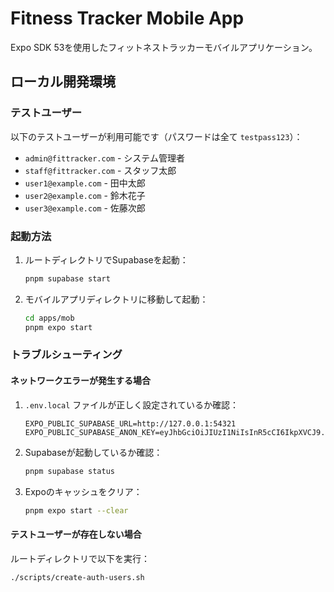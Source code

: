 # Fitness Tracker Mobile App

Expo SDK 53を使用したフィットネストラッカーモバイルアプリケーション。

## ローカル開発環境

### テストユーザー

以下のテストユーザーが利用可能です（パスワードは全て `testpass123`）：

- `admin@fittracker.com` - システム管理者
- `staff@fittracker.com` - スタッフ太郎
- `user1@example.com` - 田中太郎  
- `user2@example.com` - 鈴木花子
- `user3@example.com` - 佐藤次郎

### 起動方法

1. ルートディレクトリでSupabaseを起動：
   ```bash
   pnpm supabase start
   ```

2. モバイルアプリディレクトリに移動して起動：
   ```bash
   cd apps/mob
   pnpm expo start
   ```

### トラブルシューティング

#### ネットワークエラーが発生する場合

1. `.env.local` ファイルが正しく設定されているか確認：
   ```
   EXPO_PUBLIC_SUPABASE_URL=http://127.0.0.1:54321
   EXPO_PUBLIC_SUPABASE_ANON_KEY=eyJhbGciOiJIUzI1NiIsInR5cCI6IkpXVCJ9.eyJpc3MiOiJzdXBhYmFzZS1kZW1vIiwicm9sZSI6ImFub24iLCJleHAiOjE5ODM4MTI5OTZ9.CRXP1A7WOeoJeXxjNni43kdQwgnWNReilDMblYTn_I0
   ```

2. Supabaseが起動しているか確認：
   ```bash
   pnpm supabase status
   ```

3. Expoのキャッシュをクリア：
   ```bash
   pnpm expo start --clear
   ```

#### テストユーザーが存在しない場合

ルートディレクトリで以下を実行：
```bash
./scripts/create-auth-users.sh
```